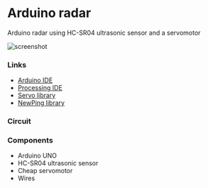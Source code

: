 # Arduino radar
Arduino radar using HC-SR04 ultrasonic sensor and a servomotor

![screenshot](https://cloud.githubusercontent.com/assets/12819691/10774088/7bba5796-7cff-11e5-99f5-6969e53a984e.png)

### Links
- [Arduino IDE](https://www.arduino.cc/en/Main/Software)
- [Processing IDE](https://processing.org/download/)
- [Servo library](https://www.arduino.cc/en/Reference/Servo)
- [NewPing library](http://playground.arduino.cc/Code/NewPing)

### Circuit

### Components
- Arduino UNO
- HC-SR04 ultrasonic sensor
- Cheap servomotor
- Wires
